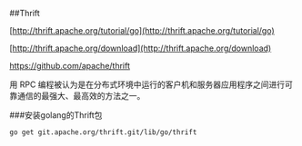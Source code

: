 
##Thrift

[http://thrift.apache.org/tutorial/go](http://thrift.apache.org/tutorial/go)

[http://thrift.apache.org/download](http://thrift.apache.org/download)

https://github.com/apache/thrift

用 RPC 编程被认为是在分布式环境中运行的客户机和服务器应用程序之间进行可靠通信的最强大、最高效的方法之一。

###安装golang的Thrift包

```
go get git.apache.org/thrift.git/lib/go/thrift
```
